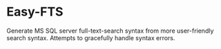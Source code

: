 # Easy-FTS
Generate MS SQL server full-text-search syntax from more user-friendly search syntax. Attempts to gracefully handle syntax errors.
